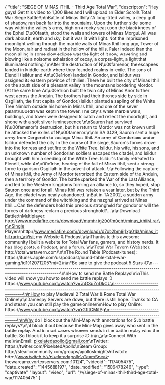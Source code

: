 {
    "title": "SIEGE OF MINAS ITHIL - Third Age Total War",
    "description": "Hey guys!  Get this video to 1,000 likes and I will upload an Elder Scrolls Total War Siege Battle!\n\nBattle of Minas Ithil\n\"A long-tilted valley, a deep gulf of shadow, ran back far into the mountains. Upon the further side, some way within the valley's arms, high on a rocky seat upon the black knees of the Ephel D\u00faath, stood the walls and towers of Minas Morgul. All was dark about it, earth and sky, but it was lit with light. Not the imprisoned moonlight welling through the marble walls of Minas Ithil long ago, Tower of the Moon, fair and radiant in the hollow of the hills. Paler indeed than the moon ailing in some slow eclipse was the light of it now, wavering and blowing like a noisome exhalation of decay, a corpse-light, a light that illuminated nothing.\"\nAfter the destruction of N\u00famenor, the escapees landed in Middle-earth where they founded realms-in-exile. The sons of Elendil (Isildur and An\u00e1rion) landed in Gondor, and Isildur was assigned its eastern province of Ithilien. There he built the city of Minas Ithil on the south side of a pleasant valley in the mountains bordering Mordor. (At the same time An\u00e1rion built the twin city of Minas Anor further west across the Anduin. The brothers had their thrones side by side in Osgiliath, the first capital of Gondor.) Isildur planted a sapling of the White Tree Nimloth outside his home in Minas Ithil, and one of the seven palant\u00edri was kept in the tower. The city's white marble walls, buildings, and tower were designed to catch and reflect the moonlight, and shone with a soft silver luminescence.\n\nSauron had survived N\u00famenor's destruction, but his return to Mordor was not known until he attacked the exiles of N\u00famenor.\n\nIn SA 3429, Sauron sent a huge army from Gorgoroth to besiege Minas Ithil. An army of Gondorians under Isildur defended the city. In the course of the siege, Sauron's forces drove into the fortress and set fire to the White Tree. Isildur, his wife, his sons, and an unknown number of Gondorian soldiers escaped the citadel, and Isildur brought with him a seedling of the White Tree. Isildur's family retreated to Elendil, while An\u00e1rion, hearing of the fall of Minas Ithil, sent a strong force to garrison Osgiliath in the advent of attack. \n\nFollowing the capture of Minas Ithil, the Army of Mordor terrorized the Eastern side of the Anduin, then a territory of Gondor. The battle sparked the War of the Last Alliance, and led to the Western kingdoms forming an alliance to, so they hoped, stop Sauron once and for all. Minas Ithil was retaken a year later, but by the Third Age, the citadel was nearly abandoned. \nBut in TA 2002, a sudden army under the command of the witchking and the nazghul arrived at Minas Ithil....Can the defenders hold this precious stronghold for gondor or will the forces of darkness reclaim a precious stronghold?....\n\nDownload Battle:\nMultiplayer: http:\/\/www.mediafire.com\/download\/mtmhr1g2907m0eh\/minas_ithilM.rar\n\nSingle Player:\nhttp:\/\/www.mediafire.com\/download\/d7ob2bm9j1xg01b\/minas_ithil.rar\n_\nVisit my Website & Podcast!\n\nThanks to this awesome community I built a website for Total War fans, gamers, and history nerds.  It has blog posts, a Podcast, and a forum.  \n\nTotal War Tavern (Website): http:\/\/totalwartavern.com\/\n\nThe Round Table (Podcast-itunes): https:\/\/itunes.apple.com\/us\/podcast\/round-table-total-war-gaming\/id1012071205?mt=2\n\n*Be sure to give the podcast 5 Stars :D\n-------------------------------------------------------------------------------------------------------------\n\nHow to send me Battle Replays!\n\nThis video will show you how to send me battle replays :D https:\/\/www.youtube.com\/watch?v=7nG3uZoDkCU\n-------------------------------------------------------------------------------------------------------------\n\nHow to play Medieval 2 Total War & Rome Total War Online!\n\nGamespy Servers are down, but there is still hope.  Thanks to CA and steam you can still play the game online\n\nHow to play Online: https:\/\/www.youtube.com\/watch?v=YGfItCMitPg\n-------------------------------------------------------------------------------------------------------------\n\nWhy do I block out the Mini-Map with annotations for Sub battle replays?\n\nI block it out because the Mini-Map gives away who sent in the battle replay.  And in most cases whoever sends in the battle replay wins the battle.  So I block it to keep it a surprise :D  \n\n_\n\nConnect With me!\n\nEmail: pixelatedapollo@gmail.com\nTwitter: https:\/\/twitter.com\/PixelatedApollo\nSteam Group:  http:\/\/steamcommunity.com\/groups\/apollosknights\nTwitch: http:\/\/www.twitch.tv\/pixelatedapollo\nTeamSpeak: thewarcamp.vortexservers.com:10124",
    "videoid": "117405475",
    "date_created": "1445688197",
    "date_modified": "1506478246",
    "type": "captivate",
    "layout": "video",
    "url": "\/v\/siege-of-minas-ithil-third-age-total-war\/117405475"
}